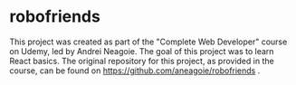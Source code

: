 # robofriends
This project was created as part of the "Complete Web Developer" course on Udemy, led by Andrei Neagoie. The goal of this project was to learn React basics.  The original repository for this project, as provided in the course, can be found on https://github.com/aneagoie/robofriends .
